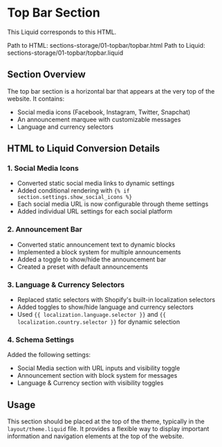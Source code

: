 # Top Bar Section

This Liquid corresponds to this HTML.

Path to HTML: sections-storage/01-topbar/topbar.html
Path to Liquid: sections-storage/01-topbar/topbar.liquid

## Section Overview
The top bar section is a horizontal bar that appears at the very top of the website. It contains:
- Social media icons (Facebook, Instagram, Twitter, Snapchat)
- An announcement marquee with customizable messages
- Language and currency selectors

## HTML to Liquid Conversion Details

### 1. Social Media Icons
- Converted static social media links to dynamic settings
- Added conditional rendering with `{% if section.settings.show_social_icons %}`
- Each social media URL is now configurable through theme settings
- Added individual URL settings for each social platform

### 2. Announcement Bar
- Converted static announcement text to dynamic blocks
- Implemented a block system for multiple announcements
- Added a toggle to show/hide the announcement bar
- Created a preset with default announcements

### 3. Language & Currency Selectors
- Replaced static selectors with Shopify's built-in localization selectors
- Added toggles to show/hide language and currency selectors
- Used `{{ localization.language.selector }}` and `{{ localization.country.selector }}` for dynamic selection

### 4. Schema Settings
Added the following settings:
- Social Media section with URL inputs and visibility toggle
- Announcement section with block system for messages
- Language & Currency section with visibility toggles

## Usage
This section should be placed at the top of the theme, typically in the `layout/theme.liquid` file. It provides a flexible way to display important information and navigation elements at the top of the website. 
